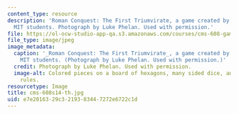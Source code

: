 ```yaml
---
content_type: resource
description: 'Roman Conquest: The First Triumvirate, a game created by a group of
  MIT students. Photograph by Luke Phelan. Used with permission.'
file: https://ol-ocw-studio-app-qa.s3.amazonaws.com/courses/cms-608-game-design-spring-2014/e7e2016329c3219383447272e6722c1d_cms-608s14-th.jpg
file_type: image/jpeg
image_metadata:
  caption: '_Roman Conquest: The First Triumvirate_, a game created by a group of
    MIT students. (Photograph by Luke Phelan. Used with permission.)'
  credit: Photograph by Luke Phelan. Used with permission.
  image-alt: Colored pieces on a board of hexagons, many sided dice, and a sheet of
    rules.
resourcetype: Image
title: cms-608s14-th.jpg
uid: e7e20163-29c3-2193-8344-7272e6722c1d
---
```

